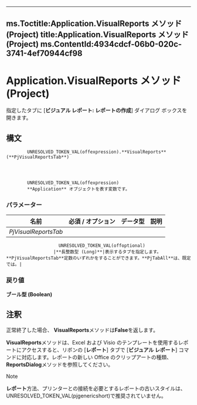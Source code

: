 

---
ms.Toctitle:Application.VisualReports メソッド (Project)
title:Application.VisualReports メソッド (Project)
ms.ContentId:4934cdcf-06b0-020c-3741-4ef70944cf98
---
# Application.VisualReports メソッド (Project)




指定したタブに [**ビジュアル レポート: レポートの作成**] ダイアログ ボックスを開きます。

## 構文

            UNRESOLVED_TOKEN_VAL(offexpression).**VisualReports**(**PjVisualReportsTab**)




            UNRESOLVED_TOKEN_VAL(offexpression)
            **Application** オブジェクトを表す変数です。

### パラメーター

|**名前**|**必須 / オプション**|**データ型**|**説明**|
|---|---|---|---|
|*PjVisualReportsTab*|
                        UNRESOLVED_TOKEN_VAL(offoptional)
                      |**長整数型 (Long)**|表示するタブを指定します。**PjVisualReportsTab**定数のいずれかをすることができます。**PjTabAll**は、既定では。|



### 戻り値
**ブール型 (Boolean)**





## 注釈
正常終了した場合、 **VisualReports**メソッドは**False**を返します。



**VisualReports**メソッドは、Excel および Visio のテンプレートを使用するレポートにアクセスすると、リボンの [**レポート**] タブで [**ビジュアル レポート**] コマンドに対応します。レポートの新しい Office のクリップアートの種類、 **ReportsDialog**メソッドを参照してください。

>[!NOTE]
>**レポート**方法、プリンターとの接続を必要とするレポートの古いスタイルは、 UNRESOLVED_TOKEN_VAL(pjgenericshort)で推奨されていません。






